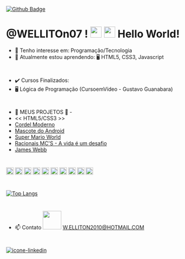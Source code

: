 [![Github Badge](https://img.shields.io/badge/-Github-000?style=flat-square&logo=Github&logoColor=white&link=LINK_GIT)](LINK_GIT)  
# @WELLITOn07 ! <img src= "https://github.com/WELLITOn07/Mascote-do-Android/blob/main/imagens/Hi.gif" width="30"> <img src=https://github.com/WELLITOn07/Mascote-do-Android/blob/main/imagens/Earth.gif width="30"> Hello World!
 
- 👀 Tenho interesse em: Programação/Tecnologia 
- 🌱 Atualmente estou aprendendo:  🖥️ HTML5, CSS3, Javascript  
# 
- ✔️ Cursos Finalizados: 
- 🖥️ Lógica de Programação (CursoemVídeo - Gustavo Guanabara) 
#
- 💞️ MEUS PROJETOS 💞️ - 
- << HTML5/CSS3 >> 
- <a href="https://welliton07.github.io/Cordel-Moderno/" target="_blank">Cordel Moderno</a>
- <a href="https://welliton07.github.io/Mascote-do-Android/" target="_blank">Mascote do Android</a>
- <a href="https://welliton07.github.io/Super-Mario-World/" target="_blank">Super Mario World</a> 
- <a href="https://welliton07.github.io/Racionais/" target="_blank">Racionais MC'S - A vida é um desafio</a>
- <a href="https://welliton07.github.io/James-Webb/" target="_blank">James Webb</a>
#
<code><img height= "20" src="https://img.shields.io/badge/HTML5-E34F26?style=for-the-badge&logo=html5&logoColor=white"></code>
<code><img height= "20" src="https://img.shields.io/badge/CSS3-1572B6?style=for-the-badge&logo=css3&logoColor=white"></code>
<code><img height= "20" src="https://img.shields.io/badge/JavaScript-323330?style=for-the-badge&logo=javascript&logoColor=F7DF1E"></code>
<code><img height= "20" src="https://img.shields.io/badge/PHP-777BB4?style=for-the-badge&logo=php&logoColor=white"></code>
<code><img height= "20" src="https://img.shields.io/badge/Java-ED8B00?style=for-the-badge&logo=java&logoColor=white"></code>
<code><img height= "20" src="https://img.shields.io/badge/Python-FFD43B?style=for-the-badge&logo=python&logoColor=blue"></code>
<code><img height= "20" src="https://img.shields.io/badge/Visual_Studio_Code-0078D4?style=for-the-badge&logo=visual%20studio%20code&logoColor=white"></code>
<code><img height= "20" src="https://img.shields.io/badge/Duolingo-58CC02?style=for-the-badge&logo=Duolingo&logoColor=white"></code>
<code><img height= "20" src="https://img.shields.io/badge/Linux-FCC624?style=for-the-badge&logo=linux&logoColor=black"></code>
<code><img height= "20" src="https://img.shields.io/badge/Windows-0078D6?style=for-the-badge&logo=windows&logoColor=white"></code>
#
[![Top Langs](https://github-readme-stats.vercel.app/api/top-langs/?username=WELLITOn07&langs_count=8)](https://github.com/WELLITOn07/github-readme-stats)
#
- 📫 Contato <img src= "https://github.com/WELLITOn07/Mascote-do-Android/blob/main/imagens/Handshake.gif" width="50">
W.ELLITON2010@HOTMAIL.COM 
#
<a href="https://www.linkedin.com/in/welliton-gruber-becker-8383a4141/" target="_blank"><img src="https://github.com/WELLITOn07/Mascote-do-Android/blob/main/imagens/Linkedin-icon.png" alt="icone-linkedin">


